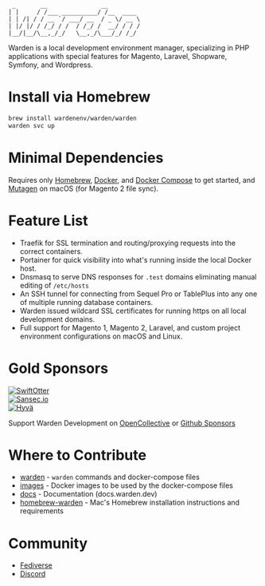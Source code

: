 ```
 _       __               __         
| |     / /___ __________/ /__  ____ 
| | /| / / __ `/ ___/ __  / _ \/ __ \
| |/ |/ / /_/ / /  / /_/ /  __/ / / /
|__/|__/\__,_/_/   \__,_/\___/_/ /_/ 
```

Warden is a local development environment manager, specializing in PHP applications with special features for Magento, Laravel, Shopware, Symfony, and Wordpress.

# Install via Homebrew

```bash
brew install wardenenv/warden/warden
warden svc up
```

# Minimal Dependencies
<p>Requires only <a class="link" href="https://brew.sh" target="_blank">Homebrew</a>, <a href="https://docs.docker.com/install/" class="link" target="_blank">Docker</a>, and <a href="https://docs.docker.com/compose/install/" class="link" target="_blank">Docker Compose</a> to get started, and <a href="https://mutagen.io/" class="link" target="_blank">Mutagen</a> on macOS (for Magento 2 file sync).</p>

# Feature List
<ul class="list--indented">
    <li>Traefik for SSL termination and routing/proxying requests into the correct containers.</li>
    <li>Portainer for quick visibility into what's running inside the local Docker host.</li>
    <li>Dnsmasq to serve DNS responses for <code>.test</code> domains eliminating manual editing of <code>/etc/hosts</code></li>
    <li>An SSH tunnel for connecting from Sequel Pro or TablePlus into any one of multiple running database containers.</li>
    <li>Warden issued wildcard SSL certificates for running https on all local development domains.</li>
    <li>Full support for Magento 1, Magento 2, Laravel, and custom project environment configurations on macOS and Linux.</li>
</ul>

# Gold Sponsors
[![SwiftOtter](https://warden.dev/img/sponsors/swiftotter.svg)](https://www.swiftotter.com/)  
[![Sansec.io](https://warden.dev/img/sponsors/sansec.svg)](https://www.sansec.io/)  
[![Hyvä](https://user-images.githubusercontent.com/145128/226427529-53483968-c9ab-484a-9ae3-c6abb58f81c9.png)](https://www.hyva.io/)

Support Warden Development on <a href="https://opencollective.com/warden" rel="me" class="link">OpenCollective</a> or <a href="https://github.com/sponsors/wardenenv" rel="me" class="link">Github Sponsors</a>

# Where to Contribute

* [warden](https://github.com/wardenenv/warden) - `warden` commands and docker-compose files
* [images](https://github.com/wardenenv/images) - Docker images to be used by the docker-compose files
* [docs](https://github.com/wardenenv/docs) - Documentation (docs.warden.dev)
* [homebrew-warden](https://github.com/wardenenv/homebrew-warden) - Mac's Homebrew installation instructions and requirements

# Community

* <a href="https://phpc.social/@warden" rel="me">Fediverse</a>
* <a href="https://discord.gg/dckp5HZgcu" rel="me">Discord</a>
